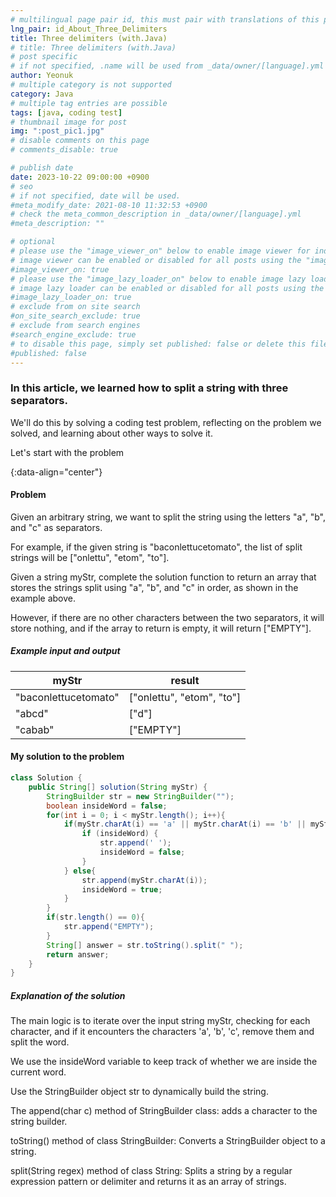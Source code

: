 ```yaml
---
# multilingual page pair id, this must pair with translations of this page. (This name must be unique)
lng_pair: id_About_Three_Delimiters
title: Three delimiters (with.Java)
# title: Three delimiters (with.Java)
# post specific
# if not specified, .name will be used from _data/owner/[language].yml
author: Yeonuk
# multiple category is not supported
category: Java
# multiple tag entries are possible
tags: [java, coding test]
# thumbnail image for post
img: ":post_pic1.jpg"
# disable comments on this page
# comments_disable: true

# publish date
date: 2023-10-22 09:00:00 +0900
# seo
# if not specified, date will be used.
#meta_modify_date: 2021-08-10 11:32:53 +0900
# check the meta_common_description in _data/owner/[language].yml
#meta_description: ""

# optional
# please use the "image_viewer_on" below to enable image viewer for individual pages or posts (_posts/ or [language]/_posts folders).
# image viewer can be enabled or disabled for all posts using the "image_viewer_posts: true" setting in _data/conf/main.yml.
#image_viewer_on: true
# please use the "image_lazy_loader_on" below to enable image lazy loader for individual pages or posts (_posts/ or [language]/_posts folders).
# image lazy loader can be enabled or disabled for all posts using the "image_lazy_loader_posts: true" setting in _data/conf/main.yml.
#image_lazy_loader_on: true
# exclude from on site search
#on_site_search_exclude: true
# exclude from search engines
#search_engine_exclude: true
# to disable this page, simply set published: false or delete this file
#published: false
---
```


<!-- outline-start -->

### In this article, we learned how to split a string with three separators.

We'll do this by solving a coding test problem, reflecting on the problem we solved, and learning about other ways to solve it.

Let's start with the problem

{:data-align="center"}

<!-- outline-end -->

#### Problem

Given an arbitrary string, we want to split the string using the letters "a", "b", and "c" as separators.

For example, if the given string is "baconlettucetomato", the list of split strings will be ["onlettu", "etom", "to"].

Given a string myStr, complete the solution function to return an array that stores the strings split using "a", "b", and "c" in order, as shown in the example above.

However, if there are no other characters between the two separators, it will store nothing, and if the array to return is empty, it will return ["EMPTY"].

##### Example input and output

| myStr                | result                    |
| -------------------- | ------------------------- |
| "baconlettucetomato" | ["onlettu", "etom", "to"] |
| "abcd"               | ["d"]                     |
| "cabab"              | ["EMPTY"]                 |

#### My solution to the problem

```java
class Solution {
    public String[] solution(String myStr) {
        StringBuilder str = new StringBuilder("");
        boolean insideWord = false;
        for(int i = 0; i < myStr.length(); i++){
            if(myStr.charAt(i) == 'a' || myStr.charAt(i) == 'b' || myStr.charAt(i) == 'c'){
                if (insideWord) {
                    str.append(' ');
                    insideWord = false;
                }
            } else{
                str.append(myStr.charAt(i));
                insideWord = true;
            }
        }
        if(str.length() == 0){
            str.append("EMPTY");
        }
        String[] answer = str.toString().split(" ");
        return answer;
    }
}
```

##### Explanation of the solution

The main logic is to iterate over the input string myStr, checking for each character, and if it encounters the characters 'a', 'b', 'c', remove them and split the word.

We use the insideWord variable to keep track of whether we are inside the current word.

Use the StringBuilder object str to dynamically build the string.

The append(char c) method of StringBuilder class: adds a character to the string builder.

toString() method of class StringBuilder: Converts a StringBuilder object to a string.

split(String regex) method of class String: Splits a string by a regular expression pattern or delimiter and returns it as an array of strings.
